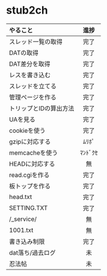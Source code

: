 # stub2ch

|やること|進捗|
|:--|:--:|
|スレッド一覧の取得|完了|
|DATの取得|完了|
|DAT差分を取得|完了|
|レスを書き込む|完了|
|スレッドを立てる|完了|
|管理ページを作る|完了|
|トリップとIDの算出方法|完了|
|UAを見る|完了|
|cookieを使う|完了|
|gzipに対応する|ﾑﾘﾎﾟ|
|memcacheを使う|ﾏﾝﾄﾞｸｾ|
|HEADに対応する|無|
|read.cgiを作る|完了|
|板トップを作る|完了|
|head.txt|完了|
|SETTING.TXT|完了|
|/\_service/|無|
|1001.txt|無|
|書き込み制限|完了|
|dat落ち/過去ログ|未|
|忍法帖|未|
